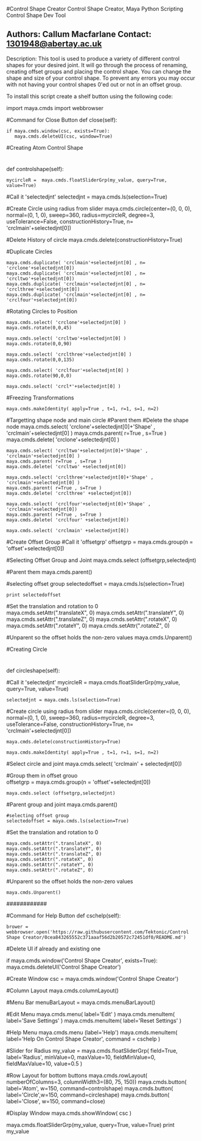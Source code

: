 #Control Shape Creator
Control Shape Creator, Maya Python Scripting
Control Shape Dev Tool

Authors: Callum Macfarlane
Contact: 1301948@abertay.ac.uk
-----------------------------------------------

Description: This tool is used to produce a variety of different control shapes for your desired joint.
It will go through the process of renaming, creating offset groups and placing the control shape.
You can change the shape and size of your control shape.
To prevent any errors you may occur with not having your control shapes 0'ed out or not in an offset group.

To install this script create a shelf button using the following code:






import maya.cmds
import webbrowser



#Command for Close Button
def close(self):
    
    if maya.cmds.window(csc, exists=True):
       maya.cmds.deleteUI(csc, window=True)


#Creating Atom Control Shape
#
#
#
#
#       
#
def controlshape(self):     

    mycircleR =  maya.cmds.floatSliderGrp(my_value, query=True, value=True)

#Call it 'selectedjnt'
    selectedjnt = maya.cmds.ls(selection=True)
    

#Create Circle using radius from slider
    maya.cmds.circle(center=(0, 0, 0), normal=(0, 1, 0), sweep=360, radius=mycircleR, degree=3, useTolerance=False, constructionHistory=True, n= 'crclmain'+selectedjnt[0])

#Delete History of circle
    maya.cmds.delete(constructionHistory=True)


#Duplicate Circles

    maya.cmds.duplicate( 'crclmain'+selectedjnt[0] , n= 'crclone'+selectedjnt[0])
    maya.cmds.duplicate( 'crclmain'+selectedjnt[0] , n= 'crcltwo'+selectedjnt[0])
    maya.cmds.duplicate( 'crclmain'+selectedjnt[0] , n= 'crclthree'+selectedjnt[0])
    maya.cmds.duplicate( 'crclmain'+selectedjnt[0] , n= 'crclfour'+selectedjnt[0])


#Rotating Circles to Position

    maya.cmds.select( 'crclone'+selectedjnt[0] )
    maya.cmds.rotate(0,0,45)

    maya.cmds.select( 'crcltwo'+selectedjnt[0] )
    maya.cmds.rotate(0,0,90)

    maya.cmds.select( 'crclthree'+selectedjnt[0] )
    maya.cmds.rotate(0,0,135)

    maya.cmds.select( 'crclfour'+selectedjnt[0] )
    maya.cmds.rotate(90,0,0)

    maya.cmds.select( 'crcl*'+selectedjnt[0] )

#Freezing Transformations    

    maya.cmds.makeIdentity( apply=True , t=1, r=1, s=1, n=2)


#Targetting shape node and main circle
#Parent them
#Delete the shape node
    maya.cmds.select( 'crclone'+selectedjnt[0]+'Shape' , 'crclmain'+selectedjnt[0] )
    maya.cmds.parent( r=True , s=True )
    maya.cmds.delete( 'crclone'+selectedjnt[0] )

    maya.cmds.select( 'crcltwo'+selectedjnt[0]+'Shape' , 'crclmain'+selectedjnt[0] )
    maya.cmds.parent( r=True , s=True )
    maya.cmds.delete( 'crcltwo' +selectedjnt[0])

    maya.cmds.select( 'crclthree'+selectedjnt[0]+'Shape' , 'crclmain'+selectedjnt[0] )
    maya.cmds.parent( r=True , s=True )
    maya.cmds.delete( 'crclthree' +selectedjnt[0])

    maya.cmds.select( 'crclfour'+selectedjnt[0]+'Shape' , 'crclmain'+selectedjnt[0])
    maya.cmds.parent( r=True , s=True )
    maya.cmds.delete( 'crclfour' +selectedjnt[0])

    maya.cmds.select( 'crclmain' +selectedjnt[0])


#Create Offset Group
#Call it 'offsetgrp'
    offsetgrp = maya.cmds.group(n = 'offset'+selectedjnt[0])



#Selecting Offset Group and Joint
    maya.cmds.select (offsetgrp,selectedjnt)

#Parent them
    maya.cmds.parent()
    
#selecting offset group
    selectedoffset = maya.cmds.ls(selection=True)
    
    print selectedoffset
    
    
#Set the translation and rotation to 0    
    maya.cmds.setAttr(".translateX", 0) 
    maya.cmds.setAttr(".translateY", 0) 
    maya.cmds.setAttr(".translateZ", 0) 
    maya.cmds.setAttr(".rotateX", 0) 
    maya.cmds.setAttr(".rotateY", 0) 
    maya.cmds.setAttr(".rotateZ", 0) 

#Unparent so the offset holds the non-zero values
    maya.cmds.Unparent()
   
    

#Creating Circle   
#
#
#
#
#
def circleshape(self):

#Call it 'selectedjnt'
    mycircleR =  maya.cmds.floatSliderGrp(my_value, query=True, value=True)

    selectedjnt = maya.cmds.ls(selection=True)

#Create circle using radius from slider
    maya.cmds.circle(center=(0, 0, 0), normal=(0, 1, 0), sweep=360, radius=mycircleR, degree=3, useTolerance=False, constructionHistory=True, n= 'crclmain'+selectedjnt[0])
    
    maya.cmds.delete(constructionHistory=True)
    
    maya.cmds.makeIdentity( apply=True , t=1, r=1, s=1, n=2)

#Select circle and joint
    maya.cmds.select( 'crclmain' + selectedjnt[0])
    
    
#Group them in offset grouo    
    offsetgrp = maya.cmds.group(n = 'offset'+selectedjnt[0])
    
    maya.cmds.select (offsetgrp,selectedjnt)
    
    
#Parent group and joint
    maya.cmds.parent()
    
    #selecting offset group
    selectedoffset = maya.cmds.ls(selection=True)
    
    
    
#Set the translation and rotation to 0    

    maya.cmds.setAttr(".translateX", 0) 
    maya.cmds.setAttr(".translateY", 0) 
    maya.cmds.setAttr(".translateZ", 0) 
    maya.cmds.setAttr(".rotateX", 0) 
    maya.cmds.setAttr(".rotateY", 0) 
    maya.cmds.setAttr(".rotateZ", 0) 
    
    
#Unparent so the offset holds the non-zero values

    maya.cmds.Unparent()
    
############

#Command for Help Button
def cschelp(self):
    
    brower = webbrowser.open('https://raw.githubusercontent.com/Tektonic/Control Shape Creator/0cea843265552c371aaaf56d2b20572c72451df0/README.md')



#Delete UI if already and existing one

if maya.cmds.window('Control Shape Creator', exists=True):
    maya.cmds.deleteUI('Control Shape Creator')

#Create Window
csc = maya.cmds.window('Control Shape Creator')

#Column Layout
maya.cmds.columnLayout()

#Menu Bar
menuBarLayout = maya.cmds.menuBarLayout()

#Edit Menu
maya.cmds.menu( label='Edit' )
maya.cmds.menuItem( label='Save Settings' )
maya.cmds.menuItem( label='Reset Settings' )

#Help Menu
maya.cmds.menu (label='Help')
maya.cmds.menuItem( label='Help On Control Shape Creator', command = cschelp )


#Slider for Radius
my_value = maya.cmds.floatSliderGrp( field=True, label='Radius', minValue=0, maxValue=10, fieldMinValue=0, fieldMaxValue=10, value=0.5 )


#Row Layout for bottom buttons
maya.cmds.rowLayout( numberOfColumns=3, columnWidth3=(80, 75, 150))
maya.cmds.button( label='Atom', w=150, command=controlshape)
maya.cmds.button( label='Circle',w=150, command=circleshape)
maya.cmds.button( label='Close', w=150, command=close)

#Display Window
maya.cmds.showWindow( csc )


maya.cmds.floatSliderGrp(my_value, query=True, value=True)
print my_value


